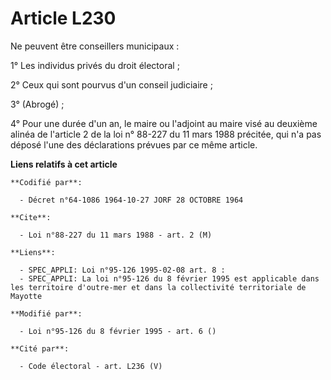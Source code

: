 # Article L230

Ne peuvent être conseillers municipaux :

1° Les individus privés du droit électoral ;

2° Ceux qui sont pourvus d'un conseil judiciaire ;

3° (Abrogé) ;

4° Pour une durée d'un an, le maire ou l'adjoint au maire visé au deuxième alinéa de l'article 2 de la loi n° 88-227 du 11
mars 1988 précitée, qui n'a pas déposé l'une des déclarations prévues par ce même article.

**Liens relatifs à cet article**

	**Codifié par**:

	  - Décret n°64-1086 1964-10-27 JORF 28 OCTOBRE 1964

	**Cite**:

	  - Loi n°88-227 du 11 mars 1988 - art. 2 (M)

	**Liens**:

	  - SPEC_APPLI: Loi n°95-126 1995-02-08 art. 8 :
	  - SPEC_APPLI: La loi n°95-126 du 8 février 1995 est applicable dans les territoire d'outre-mer et dans la collectivité territoriale de Mayotte

	**Modifié par**:

	  - Loi n°95-126 du 8 février 1995 - art. 6 ()

	**Cité par**:

	  - Code électoral - art. L236 (V)
